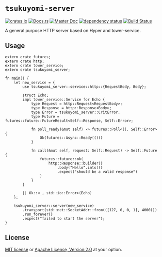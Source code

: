 # `tsukuyomi-server`

[![crates.io](https://img.shields.io/crates/v/tsukuyomi-server.svg)](https://crates.io/crates/tsukuyomi-server)
[![Docs.rs](https://docs.rs/tsukuyomi-server/badge.svg)](https://docs.rs/tsukuyomi-server)
[![Master Doc](https://img.shields.io/badge/doc-master-blue.svg)](https://tsukuyomi-rs.github.io/tsukuyomi-server)
[![dependency status](https://deps.rs/crate/tsukuyomi-server/0.1.2/status.svg)](https://deps.rs/crate/tsukuyomi-server/0.1.2)
[![Build Status](https://travis-ci.org/tsukuyomi-rs/tsukuyomi-server.svg?branch=master)](https://travis-ci.org/tsukuyomi-rs/tsukuyomi-server)

A general purpose HTTP server based on Hyper and tower-service.

## Usage 

```rust,no_run
extern crate futures;
extern crate http;
extern crate tower_service;
extern crate tsukuyomi_server;

fn main() {
    let new_service = {
        use tsukuyomi_server::service::http::{RequestBody, Body};

        struct Echo;
        impl tower_service::Service for Echo {
            type Request = http::Request<RequestBody>;
            type Response = http::Response<Body>;
            type Error = tsukuyomi_server::CritError;
            type Future = futures::future::FutureResult<Self::Response, Self::Error>;

            fn poll_ready(&mut self) -> futures::Poll<(), Self::Error> {
                Ok(futures::Async::Ready(()))
            }

            fn call(&mut self, request: Self::Request) -> Self::Future {
                futures::future::ok(
                    http::Response::builder()
                        .body("Hello".into())
                        .expect("should be a valid response")
                )
            }
        }

        || Ok::<_, std::io::Error>(Echo)
    };

    tsukuyomi_server::server(new_service)
        .transport(std::net::SocketAddr::from(([127, 0, 0, 1], 4000)))
        .run_forever()
        .expect("failed to start the server");
}
```

## License

[MIT license](LICENSE-MIT) or [Apache License, Version 2.0](LICENSE-APACHE) at your option.

